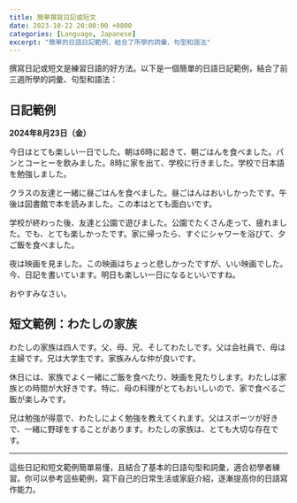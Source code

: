 ```yaml
---
title: 簡單撰寫日記或短文
date: 2023-10-22 20:00:00 +0800
categories: [Language, Japanese]
excerpt: "簡單的日語日記範例，結合了所學的詞彙、句型和語法"
---
```


撰寫日記或短文是練習日語的好方法。以下是一個簡單的日語日記範例，結合了前三週所學的詞彙、句型和語法：

## **日記範例**

**2024年8月23日（金）**

今日はとても楽しい一日でした。朝は6時に起きて、朝ごはんを食べました。パンとコーヒーを飲みました。8時に家を出て、学校に行きました。学校で日本語を勉強しました。

クラスの友達と一緒に昼ごはんを食べました。昼ごはんはおいしかったです。午後は図書館で本を読みました。この本はとても面白いです。

学校が終わった後、友達と公園で遊びました。公園でたくさん走って、疲れました。でも、とても楽しかったです。家に帰ったら、すぐにシャワーを浴びて、夕ご飯を食べました。

夜は映画を見ました。この映画はちょっと悲しかったですが、いい映画でした。今、日記を書いています。明日も楽しい一日になるといいですね。

おやすみなさい。

## **短文範例：わたしの家族**

わたしの家族は四人です。父、母、兄、そしてわたしです。父は会社員で、母は主婦です。兄は大学生です。家族みんな仲が良いです。

休日には、家族でよく一緒にご飯を食べたり、映画を見たりします。わたしは家族との時間が大好きです。特に、母の料理がとてもおいしいので、家で食べるご飯が楽しみです。

兄は勉強が得意で、わたしによく勉強を教えてくれます。父はスポーツが好きで、一緒に野球をすることがあります。わたしの家族は、とても大切な存在です。

---

這些日記和短文範例簡單易懂，且結合了基本的日語句型和詞彙，適合初學者練習。你可以參考這些範例，寫下自己的日常生活或家庭介紹，逐漸提高你的日語寫作能力。
